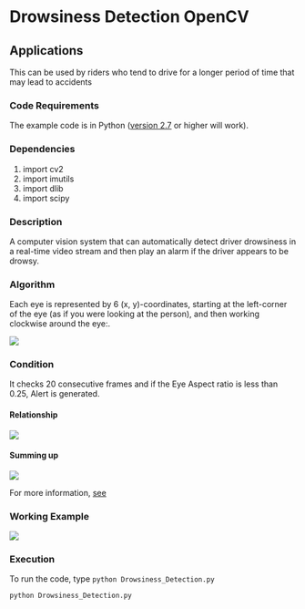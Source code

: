 # Drowsiness Detection OpenCV 

## Applications
This can be used by riders who tend to drive for a longer period of time that may lead to accidents


### Code Requirements
The example code is in Python ([version 2.7](https://www.python.org/download/releases/2.7/) or higher will work). 

### Dependencies

1) import cv2
2) import imutils
3) import dlib
4) import scipy


### Description

A computer vision system that can automatically detect driver drowsiness in a real-time video stream and then play an alarm if the driver appears to be drowsy.

### Algorithm

Each eye is represented by 6 (x, y)-coordinates, starting at the left-corner of the eye (as if you were looking at the person), and then working clockwise around the eye:.

<img src="https://github.com/akshaybahadur21/Drowsiness_Detection/blob/master/eye1.jpg">

### Condition

It checks 20 consecutive frames and if the Eye Aspect ratio is less than 0.25, Alert is generated.

#### Relationship

<img src="https://github.com/akshaybahadur21/Drowsiness_Detection/blob/master/eye2.png">

#### Summing up

<img src="https://github.com/akshaybahadur21/Drowsiness_Detection/blob/master/eye3.jpg">


For more information, [see](https://www.pyimagesearch.com/2017/05/08/drowsiness-detection-opencv/)

### Working Example

<img src="https://github.com/akshaybahadur21/Drowsiness_Detection/blob/master/drowsy.gif">



### Execution
To run the code, type `python Drowsiness_Detection.py`

```
python Drowsiness_Detection.py
```
